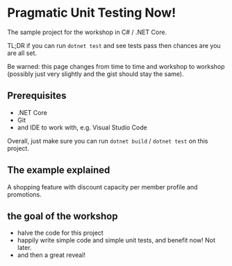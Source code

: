 # Pragmatic Unit Testing Now!

The sample project for the workshop in C# / .NET Core.

TL;DR if you can run `dotnet test` and see tests pass then chances are you are all set.

Be warned: this page changes from time to time and workshop to workshop (possibly just very slightly and the gist should stay the same).

## Prerequisites

- .NET Core
- Git
- and IDE to work with, e.g. Visual Studio Code

Overall, just make sure you can run `dotnet build` / `dotnet test` on this project.

## The example explained

A shopping feature with discount capacity per member profile and promotions.

## the goal of the workshop

* halve the code for this project
* happily write simple code and simple unit tests, and benefit now! Not later.
* and then a great reveal!
